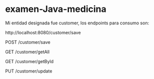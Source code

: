 # examen-Java-medicina

Mi entidad designada fue customer, los endpoints para consumo son:

http://localhost:8080/customer/save

POST
/customer/save

GET /customer/getAll

GET /customer/getById


PUT
/customer/update

